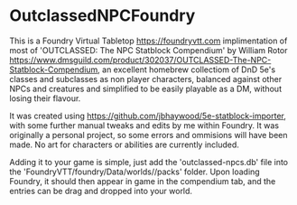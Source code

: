 # OutclassedNPCFoundry

This is a Foundry Virtual Tabletop https://foundryvtt.com implimentation of most of 'OUTCLASSED: The NPC Statblock Compendium' by William Rotor https://www.dmsguild.com/product/302037/OUTCLASSED-The-NPC-Statblock-Compendium, an excellent homebrew collectiom of DnD 5e's classes and subclasses as non player characters, balanced against other NPCs and creatures and simplified to be easily playable as a DM, without losing their flavour. 

It was created using https://github.com/jbhaywood/5e-statblock-importer, with some further manual tweaks and edits by me within Foundry. It was originally a personal project, so some errors and ommisions will have been made. No art for characters or abilities are currently included.

Adding it to your game is simple, just add the 'outclassed-npcs.db' file into the 'FoundryVTT/foundry/Data/worlds/<YOUR GAME WORLD NAME>/packs' folder. Upon loading Foundry, it should then appear in game in the compendium tab, and the entries can be drag and dropped into your world. 
